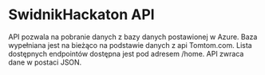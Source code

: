 # SwidnikHackaton API
API pozwala na pobranie danych z bazy danych postawionej w Azure. Baza wypełniana jest na bieżąco na podstawie danych z api Tomtom.com. Lista dostępnych endpointów dostępna jest pod adresem /home.
API zwraca dane w postaci JSON.

